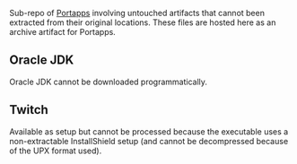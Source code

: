 Sub-repo of [Portapps](https://portapps.io) involving untouched artifacts that cannot been extracted from their original locations.  These files are hosted here as an archive artifact for Portapps.

## Oracle JDK

Oracle JDK cannot be downloaded programmatically.

## Twitch

Available as setup but cannot be processed because the executable uses a non-extractable InstallShield setup (and cannot be decompressed because of the UPX format used).
